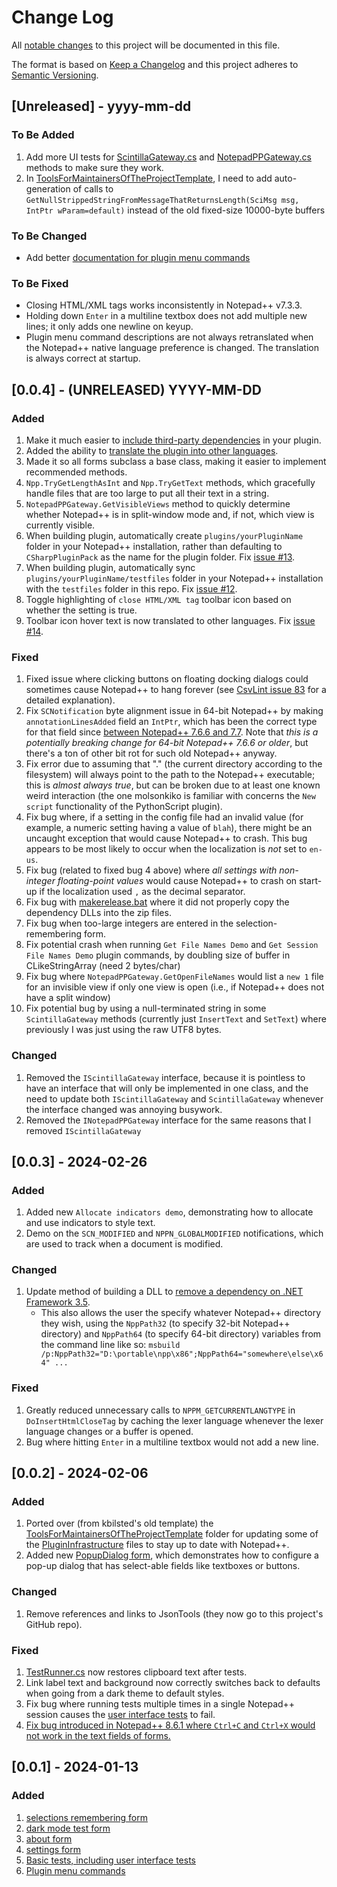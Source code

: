 # Change Log
All [notable changes](#003---2024-02-26) to this project will be documented in this file.

The format is based on [Keep a Changelog](http://keepachangelog.com/)
and this project adheres to [Semantic Versioning](http://semver.org/).
 
## [Unreleased] - yyyy-mm-dd
 
### To Be Added

1. Add more UI tests for [ScintillaGateway.cs](/NppCSharpPluginPack/PluginInfrastructure/ScintillaGateway.cs) and [NotepadPPGateway.cs](/NppCSharpPluginPack/PluginInfrastructure/NotepadPPGateway.cs) methods to make sure they work.
2. In [ToolsForMaintainersOfTheProjectTemplate](/ToolsForMaintainersOfTheProjectTemplate/), I need to add auto-generation of calls to `GetNullStrippedStringFromMessageThatReturnsLength(SciMsg msg, IntPtr wParam=default)` instead of the old fixed-size 10000-byte buffers

### To Be Changed

- Add better [documentation for plugin menu commands](/docs/README.md#plugin-menu-commands)

### To Be Fixed

- Closing HTML/XML tags works inconsistently in Notepad++ v7.3.3.
- Holding down `Enter` in a multiline textbox does not add multiple new lines; it only adds one newline on keyup.
- Plugin menu command descriptions are not always retranslated when the Notepad++ native language preference is changed. The translation is always correct at startup.

## [0.0.4] - (UNRELEASED) YYYY-MM-DD

### Added

1. Make it much easier to [include third-party dependencies](/docs/README.md#loading-third-party-dependencies) in your plugin.
2. Added the ability to [translate the plugin into other languages](/README.md#translating-your-plugin-to-another-language).
3. Made it so all forms subclass a base class, making it easier to implement recommended methods.
4. `Npp.TryGetLengthAsInt` and `Npp.TryGetText` methods, which gracefully handle files that are too large to put all their text in a string.
5. `NotepadPPGateway.GetVisibleViews` method to quickly determine whether Notepad++ is in split-window mode and, if not, which view is currently visible.
6. When building plugin, automatically create `plugins/yourPluginName` folder in your Notepad++ installation, rather than defaulting to `CSharpPluginPack` as the name for the plugin folder. Fix [issue #13](https://github.com/molsonkiko/NppCSharpPluginPack/issues/13).
7. When building plugin, automatically sync `plugins/yourPluginName/testfiles` folder in your Notepad++ installation with the `testfiles` folder in this repo. Fix [issue #12](https://github.com/molsonkiko/NppCSharpPluginPack/issues/12).
8. Toggle highlighting of `close HTML/XML tag` toolbar icon based on whether the setting is true.
9. Toolbar icon hover text is now translated to other languages. Fix [issue #14](https://github.com/molsonkiko/NppCSharpPluginPack/issues/14).

### Fixed

1. Fixed issue where clicking buttons on floating docking dialogs could sometimes cause Notepad++ to hang forever (see [CsvLint issue 83](https://github.com/BdR76/CSVLint/issues/83) for a detailed explanation).
2. Fix `SCNotification` byte alignment issue in 64-bit Notepad++ by making `annotationLinesAdded` field an `IntPtr`, which has been the correct type for that field since [between Notepad++ 7.6.6 and 7.7](https://github.com/notepad-plus-plus/notepad-plus-plus/blob/37c4b894cc247d1ee6976bc1a1b66cfed4b7774e/scintilla/include/Scintilla.h#L1227). Note that *this is a potentially breaking change for 64-bit Notepad++ 7.6.6 or older*, but there's a ton of other bit rot for such old Notepad++ anyway.
3. Fix error due to assuming that "." (the current directory according to the filesystem) will always point to the path to the Notepad++ executable; this is *almost always true*, but can be broken due to at least one known weird interaction (the one molsonkiko is familiar with concerns the `New script` functionality of the PythonScript plugin).
4. Fix bug where, if a setting in the config file had an invalid value (for example, a numeric setting having a value of `blah`), there might be an uncaught exception that would cause Notepad++ to crash. This bug appears to be most likely to occur when the localization is *not* set to `en-us`.
5. Fix bug (related to fixed bug 4 above) where *all settings with non-integer floating-point values* would cause Notepad++ to crash on start-up if the localization used `,` as the decimal separator. 
6. Fix bug with [makerelease.bat](/makerelease.bat) where it did not properly copy the dependency DLLs into the zip files.
7. Fix bug when too-large integers are entered in the selection-remembering form.
8. Fix potential crash when running `Get File Names Demo` and `Get Session File Names Demo` plugin commands, by doubling size of buffer in CLikeStringArray (need 2 bytes/char)
9. Fix bug where `NotepadPPGateway.GetOpenFileNames` would list a `new 1` file for an invisible view if only one view is open (i.e., if Notepad++ does not have a split window)
10. Fix potential bug by using a null-terminated string in some `ScintillaGateway` methods (currently just `InsertText` and `SetText`) where previously I was just using the raw UTF8 bytes.

### Changed

1. Removed the `IScintillaGateway` interface, because it is pointless to have an interface that will only be implemented in one class, and the need to update both `IScintillaGateway` and `ScintillaGateway` whenever the interface changed was annoying busywork.
2. Removed the `INotepadPPGateway` interface for the same reasons that I removed `IScintillaGateway`

## [0.0.3] - 2024-02-26

### Added

1. Added new `Allocate indicators demo`, demonstrating how to allocate and use indicators to style text.
2. Demo on the `SCN_MODIFIED` and `NPPN_GLOBALMODIFIED` notifications, which are used to track when a document is modified.

### Changed

1. Update method of building a DLL to [remove a dependency on .NET Framework 3.5](https://github.com/molsonkiko/NppCSharpPluginPack/pull/4).
    - This also allows the user the specify whatever Notepad++ directory they wish, using the `NppPath32` (to specify 32-bit Notepad++ directory) and `NppPath64` (to specify 64-bit directory) variables from the command line like so: `msbuild /p:NppPath32="D:\portable\npp\x86";NppPath64="somewhere\else\x64" ...`

### Fixed

1. Greatly reduced unnecessary calls to `NPPM_GETCURRENTLANGTYPE` in `DoInsertHtmlCloseTag` by caching the lexer language whenever the lexer language changes or a buffer is opened.
2. Bug where hitting `Enter` in a multiline textbox would not add a new line.

## [0.0.2] - 2024-02-06

### Added

1. Ported over (from kbilsted's old template) the [ToolsForMaintainersOfTheProjectTemplate](/ToolsForMaintainersOfTheProjectTemplate/) folder for updating some of the [PluginInfrastructure](/NppCSharpPluginPack/PluginInfrastructure/) files to stay up to date with Notepad++.
2. Added new [PopupDialog form](/docs/README.md#popup-dialog), which demonstrates how to configure a pop-up dialog that has select-able fields like textboxes or buttons.

### Changed

1. Remove references and links to JsonTools (they now go to this project's GitHub repo).

### Fixed

1. [TestRunner.cs](/NppCSharpPluginPack/Tests/TestRunner.cs) now restores clipboard text after tests.
2. Link label text and background now correctly switches back to defaults when going from a dark theme to default styles.
3. Fix bug where running tests multiple times in a single Notepad++ session causes the [user interface tests](/docs/README.md#running-tests) to fail.
4. [Fix bug introduced in Notepad++ 8.6.1 where `Ctrl+C` and `Ctrl+X` would not work in the text fields of forms.](/docs/README.md#registering-and-unregistering-forms-with-nppm_modelessdialog)

## [0.0.1] - 2024-01-13

### Added

1. [selections remembering form](/docs/README.md#selections-remembering-form)
2. [dark mode test form](/docs/README.md#dark-mode-test-form)
3. [about form](/docs/README.md#about-form)
4. [settings form](/docs/README.md#settings-form)
5. [Basic tests, including user interface tests](/docs/README.md#running-tests)
6. [Plugin menu commands](/docs/README.md#plugin-menu-commands)